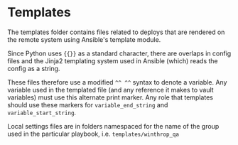 # Templates

The templates folder contains files related to deploys that are rendered on
the remote system using Ansible's template module.

Since Python uses `{{}}` as a standard character, there are overlaps in config
files and the Jinja2 templating system used in Ansible (which) reads the config
as a string.

These files therefore use a modified `^^ ^^` syntax to denote a variable. Any
variable used in the templated file
(and any reference it makes to vault variables) must use this alternate print
marker. Any role that templates should use these markers for `variable_end_string`
and `variable_start_string`.

Local settings files are in folders namespaced for the name of the group used
in the particular playbook, i.e. `templates/winthrop_qa`
